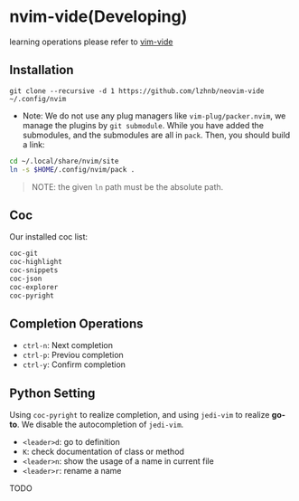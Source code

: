 # nvim-vide(Developing)

learning operations please refer to [vim-vide](https://github.com/lzhnb/vim-vide)

## Installation
```
git clone --recursive -d 1 https://github.com/lzhnb/neovim-vide ~/.config/nvim
```
- Note:
We do not use any plug managers like `vim-plug/packer.nvim`, we manage the plugins by `git submodule`.
While you have added the submodules, and the submodules are all in `pack`. Then, you should build a link:
```sh
cd ~/.local/share/nvim/site
ln -s $HOME/.config/nvim/pack .
```
> NOTE: the given `ln` path must be the absolute path.

## Coc
Our installed coc list:
```sh
coc-git
coc-highlight
coc-snippets
coc-json
coc-explorer
coc-pyright
```

## Completion Operations
- `ctrl-n`: Next completion
- `ctrl-p`: Previou completion
- `ctrl-y`: Confirm completion

## Python Setting
Using `coc-pyright` to realize completion, and using `jedi-vim` to realize **go-to**.
We disable the autocompletion of `jedi-vim`.
- `<leader>d`: go to definition
- `K`: check documentation of class or method
- `<leader>n`: show the usage of a name in current file
- `<leader>r`: rename a name

TODO

